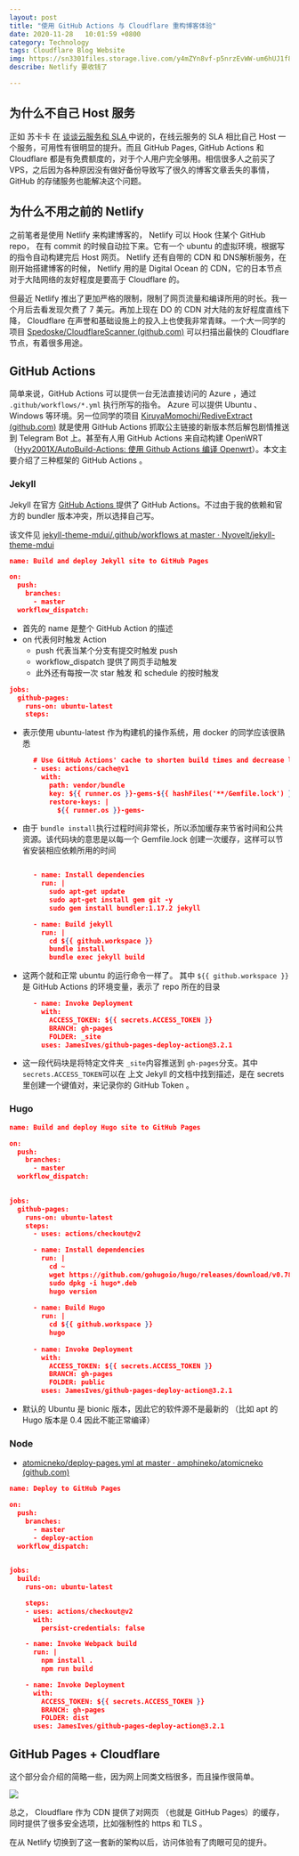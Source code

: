 ```yaml
---
layout: post
title: "使用 GitHub Actions 与 Cloudflare 重构博客体验"
date: 2020-11-28   10:01:59 +0800
category: Technology
tags: Cloudflare Blog Website
img: https://sn3301files.storage.live.com/y4mZYn8vf-p5nrzEvWW-um6hUJ1f8Su2Qo4Yz-LMD9h1h2lk_6Zynu5KmSaN9pgz9H-Sa76WUhuyvurPQ8bfvx4P8XE7qOJGBi_WWAN5g0ycQMLQt7uHc8fNR2hwB54kB7ZgmJSEYcYZBseNJcwc-IvJS93TwbcQMSOLbHaEDqcYHt6ZJ1Fqi2dmkC9NMLbsjT6?width=660&height=440&cropmode=none
describe: Netlify 要收钱了

---
```



## 为什么不自己 Host 服务

正如 苏卡卡 在  [ 谈谈云服务和 SLA ]( https://blog.skk.moe/post/cloud-and-sla/ )  中说的，在线云服务的 SLA 相比自己 Host 一个服务，可用性有很明显的提升。而且 GitHub Pages, GitHub Actions 和 Cloudflare 都是有免费额度的，对于个人用户完全够用。相信很多人之前买了 VPS，之后因为各种原因没有做好备份导致写了很久的博客文章丢失的事情，GitHub 的存储服务也能解决这个问题。



## 为什么不用之前的 Netlify

之前笔者是使用 Netlify 来构建博客的， Netlify 可以 Hook 住某个 GitHub repo， 在有 commit 的时候自动拉下来。它有一个 ubuntu 的虚拟环境，根据写的指令自动构建完后 Host 网页。 Netlify 还有自带的 CDN 和 DNS解析服务，在刚开始搭建博客的时候， Netlify 用的是 Digital Ocean 的 CDN，它的日本节点对于大陆网络的友好程度是要高于 Cloudflare 的。

但最近 Netlify 推出了更加严格的限制，限制了网页流量和编译所用的时长。我一个月后去看发现欠费了 7 美元。再加上现在 DO 的 CDN 对大陆的友好程度直线下降， Cloudflare 在声誉和基础设施上的投入上也使我非常青睐。一个大一同学的项目  [Spedoske/CloudflareScanner (github.com)](https://github.com/Spedoske/CloudflareScanner) 可以扫描出最快的 Cloudflare 节点，有着很多用途。

## GitHub Actions

简单来说，GitHub Actions 可以提供一台无法直接访问的 Azure ，通过 `.github/workflows/*.yml` 执行所写的指令。 Azure 可以提供 Ubuntu 、 Windows 等环境。另一位同学的项目 [KiruyaMomochi/RediveExtract (github.com)](https://github.com/KiruyaMomochi/RediveExtract) 就是使用 GitHub Actions 抓取公主链接的新版本然后解包剧情推送到 Telegram Bot 上。甚至有人用 GitHub Actions 来自动构建 OpenWRT （[Hyy2001X/AutoBuild-Actions: 使用 Github Actions 编译 Openwrt](https://github.com/Hyy2001X/AutoBuild-Actions)）。本文主要介绍了三种框架的 GitHub Actions 。

### Jekyll

Jekyll 在官方 [GitHub Actions ](https://jekyllrb.com/docs/continuous-integration/github-actions/) 提供了 GitHub Actions。不过由于我的依赖和官方的 bundler 版本冲突，所以选择自己写。

该文件见  [jekyll-theme-mdui/.github/workflows at master · Nyovelt/jekyll-theme-mdui](https://github.com/Nyovelt/jekyll-theme-mdui/tree/master/.github/workflows)


```json
name: Build and deploy Jekyll site to GitHub Pages

on:
  push:
    branches:
      - master
  workflow_dispatch:
```

- 首先的 name 是整个 GitHub Action 的描述
- on 代表何时触发 Action
  - push 代表当某个分支有提交时触发 push
  - workflow_dispatch 提供了网页手动触发
  - 此外还有每按一次 star 触发 和 schedule 的按时触发

```json
jobs:
  github-pages:
    runs-on: ubuntu-latest
    steps:
```

- 表示使用 ubuntu-latest 作为构建机的操作系统，用 docker 的同学应该很熟悉

```json
      # Use GitHub Actions' cache to shorten build times and decrease load on servers
      - uses: actions/cache@v1
        with:
          path: vendor/bundle
          key: ${{ runner.os }}-gems-${{ hashFiles('**/Gemfile.lock') }}
          restore-keys: |
            ${{ runner.os }}-gems-
```

- 由于 `bundle install`执行过程时间非常长，所以添加缓存来节省时间和公共资源。该代码块的意思是以每一个 Gemfile.lock 创建一次缓存，这样可以节省安装相应依赖所用的时间

```json

      - name: Install dependencies
        run: |
          sudo apt-get update
          sudo apt-get install gem git -y
          sudo gem install bundler:1.17.2 jekyll

      - name: Build jekyll
        run: |
          cd ${{ github.workspace }}
          bundle install
          bundle exec jekyll build
```

- 这两个就和正常 ubuntu 的运行命令一样了。 其中 `${{ github.workspace }}`是 GitHub Actions 的环境变量，表示了 repo 所在的目录

```json
      - name: Invoke Deployment
        with:
          ACCESS_TOKEN: ${{ secrets.ACCESS_TOKEN }}
          BRANCH: gh-pages
          FOLDER: _site
        uses: JamesIves/github-pages-deploy-action@3.2.1
```

- 这一段代码块是将特定文件夹 `_site`内容推送到 `gh-pages`分支。其中 `secrets.ACCESS_TOKEN`可以在 上文 Jekyll 的文档中找到描述，是在 secrets 里创建一个键值对，来记录你的 GitHub Token 。

### Hugo

```json
name: Build and deploy Hugo site to GitHub Pages

on:
  push:
    branches:
      - master
  workflow_dispatch:
  

jobs:
  github-pages:
    runs-on: ubuntu-latest
    steps:
      - uses: actions/checkout@v2

      - name: Install dependencies
        run: |
          cd ~
          wget https://github.com/gohugoio/hugo/releases/download/v0.78.2/hugo_0.78.2_Linux-64bit.deb
          sudo dpkg -i hugo*.deb
          hugo version
           
      - name: Build Hugo
        run: |
          cd ${{ github.workspace }}
          hugo
          
      - name: Invoke Deployment
        with:
          ACCESS_TOKEN: ${{ secrets.ACCESS_TOKEN }}
          BRANCH: gh-pages
          FOLDER: public
        uses: JamesIves/github-pages-deploy-action@3.2.1
```

- 默认的 Ubuntu 是 bionic 版本，因此它的软件源不是最新的 （比如 apt 的 Hugo 版本是 0.4 因此不能正常编译）

### Node

- [atomicneko/deploy-pages.yml at master · amphineko/atomicneko (github.com)](https://github.com/amphineko/atomicneko/blob/master/.github/workflows/deploy-pages.yml)

```json
name: Deploy to GitHub Pages

on:
  push:
    branches: 
      - master
      - deploy-action
  workflow_dispatch:
  

jobs:
  build:
    runs-on: ubuntu-latest

    steps:
    - uses: actions/checkout@v2
      with:
        persist-credentials: false

    - name: Invoke Webpack build
      run: |
        npm install .
        npm run build

    - name: Invoke Deployment
      with:
        ACCESS_TOKEN: ${{ secrets.ACCESS_TOKEN }}
        BRANCH: gh-pages
        FOLDER: dist
      uses: JamesIves/github-pages-deploy-action@3.2.1

```



## GitHub Pages + Cloudflare

这个部分会介绍的简略一些，因为网上同类文档很多，而且操作很简单。

![](https://sn3301files.storage.live.com/y4mW-R9hfnuB-2UE2bDy4bqoWFMDe08UL1prmOjxt4HU23XIsTj6OMY595LcnBBv7UsmPabV16ys7ZaGxIf7Qm8JUb4FKKwnE3Hy_pCkEe9Cdl24YMt28ecm5BOaMT9NpoK4mDBDKEsxljhCa7Z7uJcHUtB9VUkJ3xMzrXPDJrGgFG7GE6vJLdvmcxOZrC-_pG4?width=1024&height=442&cropmode=none)

总之， Cloudflare 作为 CDN 提供了对网页 （也就是 GitHub Pages）的缓存，同时提供了很多安全选项，比如强制性的 https 和 TLS 。

在从 Netlify 切换到了这一套新的架构以后，访问体验有了肉眼可见的提升。